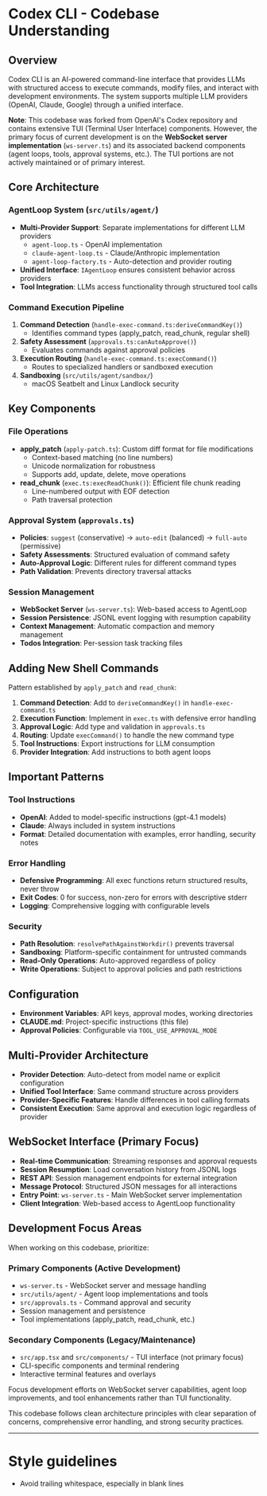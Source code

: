# Codex CLI - Codebase Understanding

## Overview
Codex CLI is an AI-powered command-line interface that provides LLMs with structured access to execute commands, modify files, and interact with development environments. The system supports multiple LLM providers (OpenAI, Claude, Google) through a unified interface.

**Note**: This codebase was forked from OpenAI's Codex repository and contains extensive TUI (Terminal User Interface) components. However, the primary focus of current development is on the **WebSocket server implementation** (`ws-server.ts`) and its associated backend components (agent loops, tools, approval systems, etc.). The TUI portions are not actively maintained or of primary interest.

## Core Architecture

### AgentLoop System (`src/utils/agent/`)
- **Multi-Provider Support**: Separate implementations for different LLM providers
  - `agent-loop.ts` - OpenAI implementation 
  - `claude-agent-loop.ts` - Claude/Anthropic implementation
  - `agent-loop-factory.ts` - Auto-detection and provider routing
- **Unified Interface**: `IAgentLoop` ensures consistent behavior across providers
- **Tool Integration**: LLMs access functionality through structured tool calls

### Command Execution Pipeline
1. **Command Detection** (`handle-exec-command.ts:deriveCommandKey()`)
   - Identifies command types (apply_patch, read_chunk, regular shell)
2. **Safety Assessment** (`approvals.ts:canAutoApprove()`)
   - Evaluates commands against approval policies
3. **Execution Routing** (`handle-exec-command.ts:execCommand()`)
   - Routes to specialized handlers or sandboxed execution
4. **Sandboxing** (`src/utils/agent/sandbox/`)
   - macOS Seatbelt and Linux Landlock security

## Key Components

### File Operations
- **apply_patch** (`apply-patch.ts`): Custom diff format for file modifications
  - Context-based matching (no line numbers)
  - Unicode normalization for robustness
  - Supports add, update, delete, move operations
- **read_chunk** (`exec.ts:execReadChunk()`): Efficient file chunk reading
  - Line-numbered output with EOF detection
  - Path traversal protection

### Approval System (`approvals.ts`)
- **Policies**: `suggest` (conservative) → `auto-edit` (balanced) → `full-auto` (permissive)
- **Safety Assessments**: Structured evaluation of command safety
- **Auto-Approval Logic**: Different rules for different command types
- **Path Validation**: Prevents directory traversal attacks

### Session Management
- **WebSocket Server** (`ws-server.ts`): Web-based access to AgentLoop
- **Session Persistence**: JSONL event logging with resumption capability
- **Context Management**: Automatic compaction and memory management
- **Todos Integration**: Per-session task tracking files

## Adding New Shell Commands

Pattern established by `apply_patch` and `read_chunk`:

1. **Command Detection**: Add to `deriveCommandKey()` in `handle-exec-command.ts`
2. **Execution Function**: Implement in `exec.ts` with defensive error handling
3. **Approval Logic**: Add type and validation in `approvals.ts`
4. **Routing**: Update `execCommand()` to handle the new command type
5. **Tool Instructions**: Export instructions for LLM consumption
6. **Provider Integration**: Add instructions to both agent loops

## Important Patterns

### Tool Instructions
- **OpenAI**: Added to model-specific instructions (gpt-4.1 models)
- **Claude**: Always included in system instructions
- **Format**: Detailed documentation with examples, error handling, security notes

### Error Handling
- **Defensive Programming**: All exec functions return structured results, never throw
- **Exit Codes**: 0 for success, non-zero for errors with descriptive stderr
- **Logging**: Comprehensive logging with configurable levels

### Security
- **Path Resolution**: `resolvePathAgainstWorkdir()` prevents traversal
- **Sandboxing**: Platform-specific containment for untrusted commands
- **Read-Only Operations**: Auto-approved regardless of policy
- **Write Operations**: Subject to approval policies and path restrictions

## Configuration
- **Environment Variables**: API keys, approval modes, working directories
- **CLAUDE.md**: Project-specific instructions (this file)
- **Approval Policies**: Configurable via `TOOL_USE_APPROVAL_MODE`

## Multi-Provider Architecture
- **Provider Detection**: Auto-detect from model name or explicit configuration
- **Unified Tool Interface**: Same command structure across providers
- **Provider-Specific Features**: Handle differences in tool calling formats
- **Consistent Execution**: Same approval and execution logic regardless of provider

## WebSocket Interface (Primary Focus)
- **Real-time Communication**: Streaming responses and approval requests
- **Session Resumption**: Load conversation history from JSONL logs
- **REST API**: Session management endpoints for external integration
- **Message Protocol**: Structured JSON messages for all interactions
- **Entry Point**: `ws-server.ts` - Main WebSocket server implementation
- **Client Integration**: Web-based access to AgentLoop functionality

## Development Focus Areas
When working on this codebase, prioritize:

### **Primary Components** (Active Development)
- `ws-server.ts` - WebSocket server and message handling
- `src/utils/agent/` - Agent loop implementations and tools
- `src/approvals.ts` - Command approval and security
- Session management and persistence
- Tool implementations (apply_patch, read_chunk, etc.)

### **Secondary Components** (Legacy/Maintenance)
- `src/app.tsx` and `src/components/` - TUI interface (not primary focus)
- CLI-specific components and terminal rendering
- Interactive terminal features and overlays

Focus development efforts on WebSocket server capabilities, agent loop improvements, and tool enhancements rather than TUI functionality.

This codebase follows clean architecture principles with clear separation of concerns, comprehensive error handling, and strong security practices.

---

# Style guidelines
- Avoid trailing whitespace, especially in blank lines
